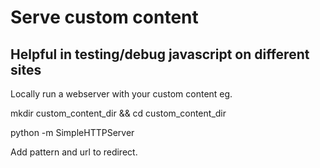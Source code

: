 # Serve custom content
## Helpful in testing/debug javascript on different sites

Locally run a webserver with your custom content
eg.

mkdir custom_content_dir && cd custom_content_dir

python -m SimpleHTTPServer

Add pattern and url to redirect.


